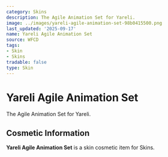 ```yaml
---
category: Skins
description: The Agile Animation Set for Yareli.
image: ../images/yareli-agile-animation-set-98b0415500.png
last_updated: '2025-09-17'
name: Yareli Agile Animation Set
source: WFCD
tags:
- Skin
- Skins
tradable: false
type: Skin
---
```


# Yareli Agile Animation Set

The Agile Animation Set for Yareli.

## Cosmetic Information

**Yareli Agile Animation Set** is a skin cosmetic item for Skins.

